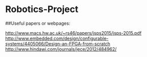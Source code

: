 # Robotics-Project


##Useful papers or webpages:

http://www.macs.hw.ac.uk/~rs46/papers/jsps2015/jsps-2015.pdf
http://www.embedded.com/design/configurable-systems/4405066/Design-an-FPGA-from-scratch
http://www.hindawi.com/journals/jece/2012/484962/
